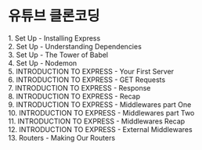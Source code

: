 <h1>유튜브 클론코딩</h1>
1. Set Up - Installing Express <br>
2. Set Up - Understanding Dependencies <br>
3. Set Up - The Tower of Babel <br>
4. Set Up - Nodemon <br>
5. INTRODUCTION TO EXPRESS - Your First Server <br>
6. INTRODUCTION TO EXPRESS - GET Requests <br>
7. INTRODUCTION TO EXPRESS - Response <br>
8. INTRODUCTION TO EXPRESS - Recap <br>
9. INTRODUCTION TO EXPRESS - Middlewares part One <br>
10. INTRODUCTION TO EXPRESS - Middlewares part Two <br>
11. INTRODUCTION TO EXPRESS - Middlewares Recap <br>
12. INTRODUCTION TO EXPRESS - External Middlewares <br>
13. Routers - Making Our Routers<br>

